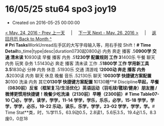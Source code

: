 # 16/05/25 stu64 spo3 joy19

* Created on 2016-05-25 00:00:00

[&lt; May. 24, 2016 - Prev 上一天](d24.md)     \|     [下一天 Next - May. 26, 2016 &gt;](d26.md)     \|     [返回月历 Back to Month ^](index.md)   
**\# Pri Tasks**WorkUnread左手区的大写字母输入等，用右手按 Shift！**\# Time Detail**to\_time\|type\|desc\|duration0730起0800必 内务 奔走 播客 .5**0900学 交通 清未读 1**0930读 早餐 播客 内务 .5**1230学 配置规则 工作 3**1400乐 午餐 聊天 内务 玩笑 杂务 1.51430必 奔走 播客 清未读 工作 .5**1800学 工作 学用新工具 3.5**1830必 分神 内务 休息 .51930乐 交通 清游戏 1**2000动 奔走 播客 内务 .5**2030读 内务 聊天 休息 晚餐 音乐 .52130乐 聊天 1**0030学 快捷键方案配置 3**0100 洗澡 内务 其它**0130学 快捷键方案配置 1**0130睡**\# Discipline**早起，早餐（0830前）**反省（框架复习/生活优化）**英语运动（羽毛球/毽球/健身）朋友圈 / 微博更惯用快捷键！晚餐少吃洗澡（2130前）早睡（2300前）**\# Time Table**07-10 〇必，学学，读学，学学，11-14 学学，学乐，乐乐，必学，15-18 学学，学学，学学，必乐，19-22 乐动，读乐，乐学，学学，23-02 学学，学学，学。**\# Time Stat**类，时，%学11.5，63.9动0.5，2.8读1，5.6乐3.5，19.4必1.5，8.3废0，0总18

